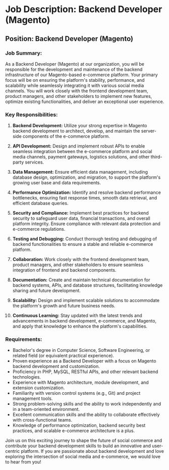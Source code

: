 # Job Description: Backend Developer (Magento)

## Position: Backend Developer (Magento)

### Job Summary:

As a Backend Developer (Magento) at our organization, you will be responsible for the development and maintenance of the backend infrastructure of our Magento-based e-commerce platform. Your primary focus will be on ensuring the platform's stability, performance, and scalability while seamlessly integrating it with various social media channels. You will work closely with the frontend development team, product managers, and other stakeholders to implement new features, optimize existing functionalities, and deliver an exceptional user experience.

### Key Responsibilities:

1. **Backend Development:** Utilize your strong expertise in Magento backend development to architect, develop, and maintain the server-side components of the e-commerce platform.

2. **API Development:** Design and implement robust APIs to enable seamless integration between the e-commerce platform and social media channels, payment gateways, logistics solutions, and other third-party services.

3. **Data Management:** Ensure efficient data management, including database design, optimization, and migration, to support the platform's growing user base and data requirements.

4. **Performance Optimization:** Identify and resolve backend performance bottlenecks, ensuring fast response times, smooth data retrieval, and efficient database queries.

5. **Security and Compliance:** Implement best practices for backend security to safeguard user data, financial transactions, and overall platform integrity. Ensure compliance with relevant data protection and e-commerce regulations.

6. **Testing and Debugging:** Conduct thorough testing and debugging of backend functionalities to ensure a stable and reliable e-commerce platform.

7. **Collaboration:** Work closely with the frontend development team, product managers, and other stakeholders to ensure seamless integration of frontend and backend components.

8. **Documentation:** Create and maintain technical documentation for backend systems, APIs, and database structures, facilitating knowledge sharing and future development.

9. **Scalability:** Design and implement scalable solutions to accommodate the platform's growth and future business needs.

10. **Continuous Learning:** Stay updated with the latest trends and advancements in backend development, e-commerce, and Magento, and apply that knowledge to enhance the platform's capabilities.

### Requirements:

- Bachelor's degree in Computer Science, Software Engineering, or related field (or equivalent practical experience).
- Proven experience as a Backend Developer with a focus on Magento backend development and customization.
- Proficiency in PHP, MySQL, RESTful APIs, and other relevant backend technologies.
- Experience with Magento architecture, module development, and extension customization.
- Familiarity with version control systems (e.g., Git) and project management tools.
- Strong problem-solving skills and the ability to work independently and in a team-oriented environment.
- Excellent communication skills and the ability to collaborate effectively with cross-functional teams.
- Knowledge of performance optimization, backend security best practices, and scalable e-commerce architecture is a plus.

Join us on this exciting journey to shape the future of social commerce and contribute your backend development skills to build an innovative and user-centric platform. If you are passionate about backend development and love exploring the intersection of social media and e-commerce, we would love to hear from you!
